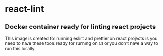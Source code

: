 # react-lint

## Docker container ready for linting react projects

This image is created for running eslint and prettier on react projects is you need to have these tools ready for running on CI or you don't have a way to run this locally.

